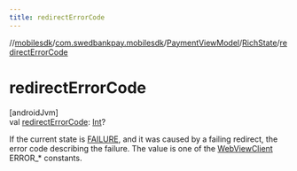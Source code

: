 ```yaml
---
title: redirectErrorCode
---
```

//[mobilesdk](../../../../index.html)/[com.swedbankpay.mobilesdk](../../index.html)/[PaymentViewModel](../index.html)/[RichState](index.html)/[redirectErrorCode](redirect-error-code.html)



# redirectErrorCode



[androidJvm]\
val [redirectErrorCode](redirect-error-code.html): [Int](https://kotlinlang.org/api/latest/jvm/stdlib/kotlin/-int/index.html)?



If the current state is [FAILURE](../-state/-f-a-i-l-u-r-e/index.html), and it was caused by a failing redirect, the error code describing the failure. The value is one of the [WebViewClient](https://developer.android.com/reference/kotlin/android/webkit/WebViewClient.html) ERROR_* constants.




